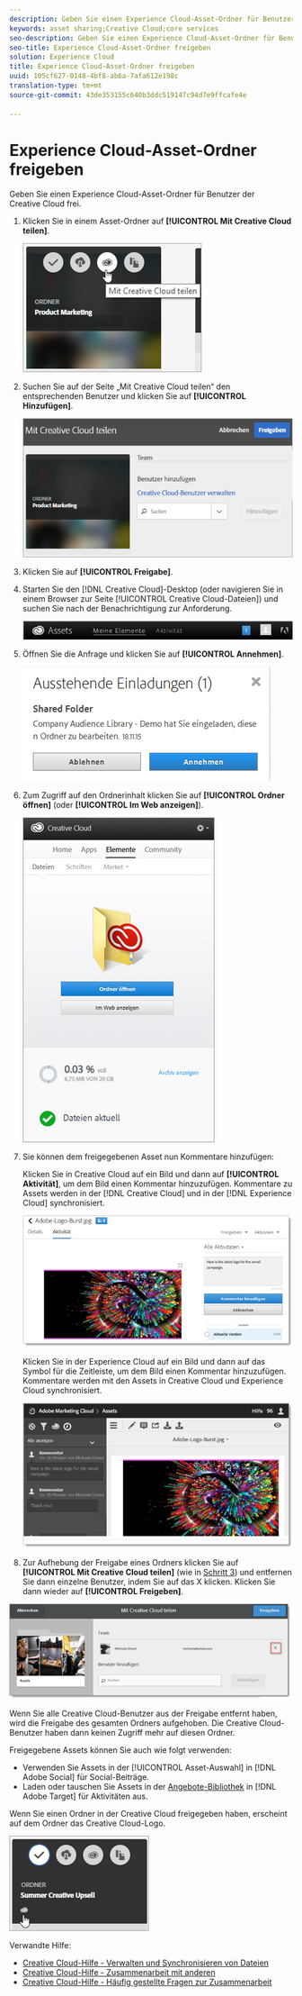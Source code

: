 ```yaml
---
description: Geben Sie einen Experience Cloud-Asset-Ordner für Benutzer der Creative Cloud frei.
keywords: asset sharing;Creative Cloud;core services
seo-description: Geben Sie einen Experience Cloud-Asset-Ordner für Benutzer der Creative Cloud frei.
seo-title: Experience Cloud-Asset-Ordner freigeben
solution: Experience Cloud
title: Experience Cloud-Asset-Ordner freigeben
uuid: 105cf627-0148-4bf8-ab6a-7afa612e198c
translation-type: tm+mt
source-git-commit: 43de353155c640b3ddc519147c94d7e9ffcafe4e

---
```



# Experience Cloud-Asset-Ordner freigeben

Geben Sie einen Experience Cloud-Asset-Ordner für Benutzer der Creative Cloud frei.

1. Klicken Sie in einem Asset-Ordner auf **[!UICONTROL Mit Creative Cloud teilen]**.

   ![Schritt Ergebnis](assets/asset-share-cc.png)
1. Suchen Sie auf der Seite „Mit Creative Cloud teilen“ den entsprechenden Benutzer und klicken Sie auf **[!UICONTROL Hinzufügen]**.

   ![](assets/asset-share-cc-page.png)

1. Klicken Sie auf **[!UICONTROL Freigabe]**.
1. Starten Sie den [!DNL Creative Cloud]-Desktop (oder navigieren Sie in einem Browser zur Seite [!UICONTROL Creative Cloud-Dateien]) und suchen Sie nach der Benachrichtigung zur Anforderung.

   ![](assets/cc_share_request.png)
1. Öffnen Sie die Anfrage und klicken Sie auf **[!UICONTROL Annehmen]**.

   ![Schritt Ergebnis](assets/cc_share_accept.png)
1. Zum Zugriff auf den Ordnerinhalt klicken Sie auf **[!UICONTROL Ordner öffnen]** (oder **[!UICONTROL Im Web anzeigen]**).

   ![Schritt Ergebnis](assets/creative_cloud_open_folder.png)
1. Sie können dem freigegebenen Asset nun Kommentare hinzufügen:

   Klicken Sie in Creative Cloud auf ein Bild und dann auf **[!UICONTROL Aktivität]**, um dem Bild einen Kommentar hinzuzufügen. Kommentare zu Assets werden in der [!DNL Creative Cloud] und in der [!DNL Experience Cloud] synchronisiert.

   ![](assets/asset_comment_cc.png)

   Klicken Sie in der Experience Cloud auf ein Bild und dann auf das Symbol für die Zeitleiste, um dem Bild einen Kommentar hinzuzufügen. Kommentare werden mit den Assets in Creative Cloud und Experience Cloud synchronisiert.

   ![](assets/asset_comment_mac.png)

1. Zur Aufhebung der Freigabe eines Ordners klicken Sie auf **[!UICONTROL Mit Creative Cloud teilen]** (wie in [Schritt 3](../experience-cloud-assets/t-share-creative-cloud.md#step_BA17CFA185284641A9B878BA29551996)) und entfernen Sie dann einzelne Benutzer, indem Sie auf das X klicken. Klicken Sie dann wieder auf **[!UICONTROL Freigeben]**.

![](assets/asset_remove_user.png)

Wenn Sie alle Creative Cloud-Benutzer aus der Freigabe entfernt haben, wird die Freigabe des gesamten Ordners aufgehoben. Die Creative Cloud-Benutzer haben dann keinen Zugriff mehr auf diesen Ordner.

Freigegebene Assets können Sie auch wie folgt verwenden:

* Verwenden Sie Assets in der [!UICONTROL Asset-Auswahl] in [!DNL Adobe Social] für Social-Beiträge.
* Laden oder tauschen Sie Assets in der [Angebote-Bibliothek](https://docs.adobe.com/help/en/target/using/experiences/offers/manage-content.html) in [!DNL Adobe Target] für Aktivitäten aus.

Wenn Sie einen Ordner in der Creative Cloud freigegeben haben, erscheint auf dem Ordner das Creative Cloud-Logo.

![](assets/asset-cc-logo.png)

Verwandte Hilfe:

* [Creative Cloud-Hilfe - Verwalten und Synchronisieren von Dateien](https://helpx.adobe.com/creative-cloud/help/sync-files.html)
* [Creative Cloud-Hilfe - Zusammenarbeit mit anderen](https://helpx.adobe.com/creative-cloud/help/collaboration.html)
* [Creative Cloud-Hilfe - Häufig gestellte Fragen zur Zusammenarbeit](https://helpx.adobe.com/creative-cloud/help/collaboration-faq.html)
